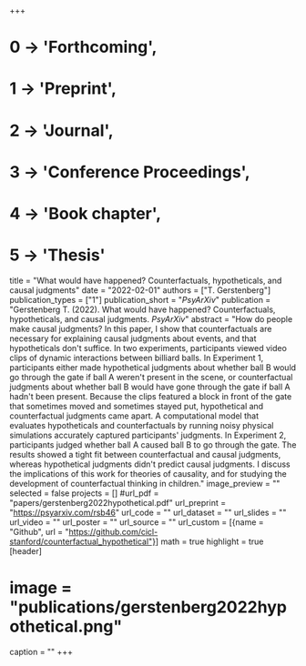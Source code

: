 +++
# 0 -> 'Forthcoming',
# 1 -> 'Preprint',
# 2 -> 'Journal',
# 3 -> 'Conference Proceedings',
# 4 -> 'Book chapter',
# 5 -> 'Thesis'

title = "What would have happened? Counterfactuals, hypotheticals, and causal judgments"
date = "2022-02-01"
authors = ["T. Gerstenberg"]
publication_types = ["1"]
publication_short = "_PsyArXiv_"
publication = "Gerstenberg T. (2022). What would have happened? Counterfactuals, hypotheticals, and causal judgments. _PsyArXiv_"
abstract = "How do people make causal judgments? In this paper, I show that counterfactuals are necessary for explaining causal judgments about  events, and that hypotheticals don't suffice. In two experiments, participants viewed video clips of dynamic interactions between billiard balls. In Experiment 1, participants either made hypothetical judgments about whether ball B would go through the gate if ball A weren't present in the scene, or counterfactual judgments about whether ball B would have gone through the gate if ball A hadn't been present. Because the clips featured a block in front of the gate that sometimes moved and sometimes stayed put, hypothetical and counterfactual judgments came apart. A computational model that evaluates hypotheticals and counterfactuals by running noisy physical simulations accurately captured participants' judgments. In Experiment 2, participants judged whether ball A caused ball B to go through the gate. The results showed a tight fit between counterfactual and causal judgments, whereas hypothetical judgments didn't predict causal judgments. I discuss the implications of this work for theories of causality, and for studying the development of counterfactual thinking in children."
image_preview = ""
selected = false
projects = []
#url_pdf = "papers/gerstenberg2022hypothetical.pdf"
url_preprint = "https://psyarxiv.com/rsb46"
url_code = ""
url_dataset = ""
url_slides = ""
url_video = ""
url_poster = ""
url_source = ""
url_custom = [{name = "Github", url = "https://github.com/cicl-stanford/counterfactual_hypothetical"}]
math = true
highlight = true
[header]
# image = "publications/gerstenberg2022hypothetical.png"
caption = ""
+++